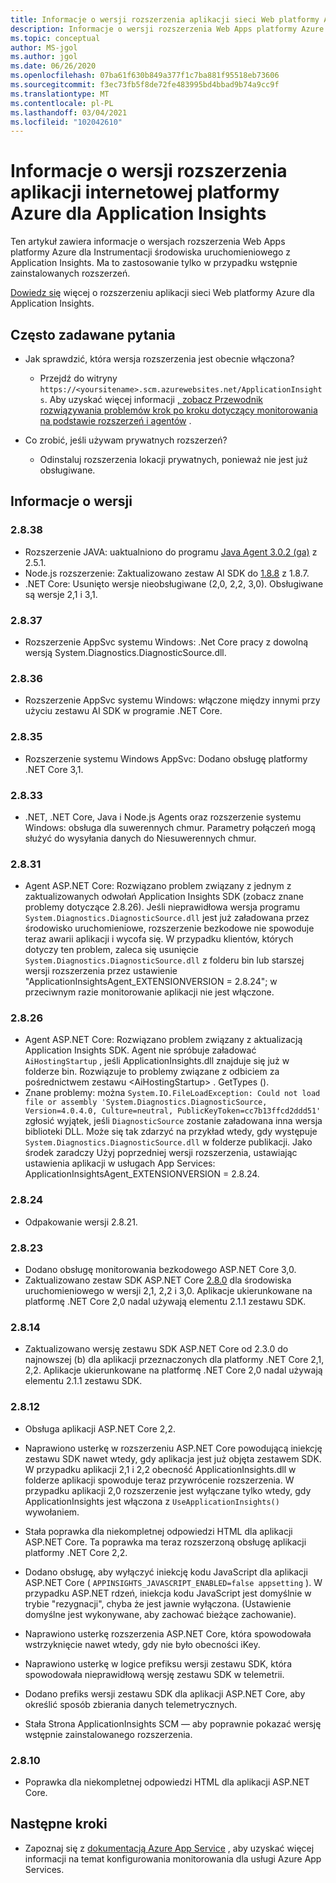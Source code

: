 ```yaml
---
title: Informacje o wersji rozszerzenia aplikacji sieci Web platformy Azure — Application Insights
description: Informacje o wersji rozszerzenia Web Apps platformy Azure dla Instrumentacji środowiska uruchomieniowego z Application Insights.
ms.topic: conceptual
author: MS-jgol
ms.author: jgol
ms.date: 06/26/2020
ms.openlocfilehash: 07ba61f630b849a377f1c7ba881f95518eb73606
ms.sourcegitcommit: f3ec73fb5f8de72fe483995bd4bbad9b74a9cc9f
ms.translationtype: MT
ms.contentlocale: pl-PL
ms.lasthandoff: 03/04/2021
ms.locfileid: "102042610"
---
```

# <a name="release-notes-for-azure-web-app-extension-for-application-insights"></a>Informacje o wersji rozszerzenia aplikacji internetowej platformy Azure dla Application Insights

Ten artykuł zawiera informacje o wersjach rozszerzenia Web Apps platformy Azure dla Instrumentacji środowiska uruchomieniowego z Application Insights. Ma to zastosowanie tylko w przypadku wstępnie zainstalowanych rozszerzeń.

[Dowiedz się](azure-web-apps.md) więcej o rozszerzeniu aplikacji sieci Web platformy Azure dla Application Insights.

## <a name="frequently-asked-questions"></a>Często zadawane pytania

- Jak sprawdzić, która wersja rozszerzenia jest obecnie włączona?
    - Przejdź do witryny `https://<yoursitename>.scm.azurewebsites.net/ApplicationInsights`. Aby uzyskać więcej informacji [, zobacz Przewodnik rozwiązywania problemów krok po kroku dotyczący monitorowania na podstawie rozszerzeń i agentów](./azure-web-apps.md?tabs=net#troubleshooting) .

- Co zrobić, jeśli używam prywatnych rozszerzeń?
    - Odinstaluj rozszerzenia lokacji prywatnych, ponieważ nie jest już obsługiwane.

## <a name="release-notes"></a>Informacje o wersji

### <a name="2838"></a>2.8.38

- Rozszerzenie JAVA: uaktualniono do programu [Java Agent 3.0.2 (ga)](https://github.com/microsoft/ApplicationInsights-Java/releases/tag/3.0.2) z 2.5.1.
- Node.js rozszerzenie: Zaktualizowano zestaw AI SDK do [1.8.8](https://github.com/microsoft/ApplicationInsights-node.js/releases/tag/1.8.8) z 1.8.7.
- .NET Core: Usunięto wersje nieobsługiwane (2,0, 2,2, 3,0). Obsługiwane są wersje 2,1 i 3,1.

### <a name="2837"></a>2.8.37

- Rozszerzenie AppSvc systemu Windows: .Net Core pracy z dowolną wersją System.Diagnostics.DiagnosticSource.dll.

### <a name="2836"></a>2.8.36

- Rozszerzenie AppSvc systemu Windows: włączone między innymi przy użyciu zestawu AI SDK w programie .NET Core.

### <a name="2835"></a>2.8.35

- Rozszerzenie systemu Windows AppSvc: Dodano obsługę platformy .NET Core 3,1.

### <a name="2833"></a>2.8.33

- .NET, .NET Core, Java i Node.js Agents oraz rozszerzenie systemu Windows: obsługa dla suwerennych chmur. Parametry połączeń mogą służyć do wysyłania danych do Niesuwerennych chmur.

### <a name="2831"></a>2.8.31

- Agent ASP.NET Core: Rozwiązano problem związany z jednym z zaktualizowanych odwołań Application Insights SDK (zobacz znane problemy dotyczące 2.8.26). Jeśli nieprawidłowa wersja programu `System.Diagnostics.DiagnosticSource.dll` jest już załadowana przez środowisko uruchomieniowe, rozszerzenie bezkodowe nie spowoduje teraz awarii aplikacji i wycofa się. W przypadku klientów, których dotyczy ten problem, zaleca się usunięcie `System.Diagnostics.DiagnosticSource.dll` z folderu bin lub starszej wersji rozszerzenia przez ustawienie "ApplicationInsightsAgent_EXTENSIONVERSION = 2.8.24"; w przeciwnym razie monitorowanie aplikacji nie jest włączone.

### <a name="2826"></a>2.8.26

- Agent ASP.NET Core: Rozwiązano problem związany z aktualizacją Application Insights SDK. Agent nie spróbuje załadować `AiHostingStartup` , jeśli ApplicationInsights.dll znajduje się już w folderze bin. Rozwiązuje to problemy związane z odbiciem za pośrednictwem zestawu \<AiHostingStartup\> . GetTypes ().
- Znane problemy: można `System.IO.FileLoadException: Could not load file or assembly 'System.Diagnostics.DiagnosticSource, Version=4.0.4.0, Culture=neutral, PublicKeyToken=cc7b13ffcd2ddd51'` zgłosić wyjątek, jeśli `DiagnosticSource` zostanie załadowana inna wersja biblioteki DLL. Może się tak zdarzyć na przykład wtedy, gdy występuje `System.Diagnostics.DiagnosticSource.dll` w folderze publikacji. Jako środek zaradczy Użyj poprzedniej wersji rozszerzenia, ustawiając ustawienia aplikacji w usługach App Services: ApplicationInsightsAgent_EXTENSIONVERSION = 2.8.24.

### <a name="2824"></a>2.8.24

- Odpakowanie wersji 2.8.21.

### <a name="2823"></a>2.8.23

- Dodano obsługę monitorowania bezkodowego ASP.NET Core 3,0.
- Zaktualizowano zestaw SDK ASP.NET Core [2.8.0](https://github.com/microsoft/ApplicationInsights-aspnetcore/releases/tag/2.8.0) dla środowiska uruchomieniowego w wersji 2,1, 2,2 i 3,0. Aplikacje ukierunkowane na platformę .NET Core 2,0 nadal używają elementu 2.1.1 zestawu SDK.

### <a name="2814"></a>2.8.14

- Zaktualizowano wersję zestawu SDK ASP.NET Core od 2.3.0 do najnowszej (b) dla aplikacji przeznaczonych dla platformy .NET Core 2,1, 2,2. Aplikacje ukierunkowane na platformę .NET Core 2,0 nadal używają elementu 2.1.1 zestawu SDK.

### <a name="2812"></a>2.8.12

- Obsługa aplikacji ASP.NET Core 2,2.
- Naprawiono usterkę w rozszerzeniu ASP.NET Core powodującą iniekcję zestawu SDK nawet wtedy, gdy aplikacja jest już objęta zestawem SDK. W przypadku aplikacji 2,1 i 2,2 obecność ApplicationInsights.dll w folderze aplikacji spowoduje teraz przywrócenie rozszerzenia. W przypadku aplikacji 2,0 rozszerzenie jest wyłączane tylko wtedy, gdy ApplicationInsights jest włączona z `UseApplicationInsights()` wywołaniem.

- Stała poprawka dla niekompletnej odpowiedzi HTML dla aplikacji ASP.NET Core. Ta poprawka ma teraz rozszerzoną obsługę aplikacji platformy .NET Core 2,2.

- Dodano obsługę, aby wyłączyć iniekcję kodu JavaScript dla aplikacji ASP.NET Core ( `APPINSIGHTS_JAVASCRIPT_ENABLED=false appsetting` ). W przypadku ASP.NET rdzeń, iniekcja kodu JavaScript jest domyślnie w trybie "rezygnacji", chyba że jest jawnie wyłączona. (Ustawienie domyślne jest wykonywane, aby zachować bieżące zachowanie).

- Naprawiono usterkę rozszerzenia ASP.NET Core, która spowodowała wstrzyknięcie nawet wtedy, gdy nie było obecności iKey.
- Naprawiono usterkę w logice prefiksu wersji zestawu SDK, która spowodowała nieprawidłową wersję zestawu SDK w telemetrii.

- Dodano prefiks wersji zestawu SDK dla aplikacji ASP.NET Core, aby określić sposób zbierania danych telemetrycznych.
- Stała Strona ApplicationInsights SCM — aby poprawnie pokazać wersję wstępnie zainstalowanego rozszerzenia.

### <a name="2810"></a>2.8.10

- Poprawka dla niekompletnej odpowiedzi HTML dla aplikacji ASP.NET Core.

## <a name="next-steps"></a>Następne kroki

- Zapoznaj się z [dokumentacją Azure App Service](azure-web-apps.md) , aby uzyskać więcej informacji na temat konfigurowania monitorowania dla usługi Azure App Services. 
